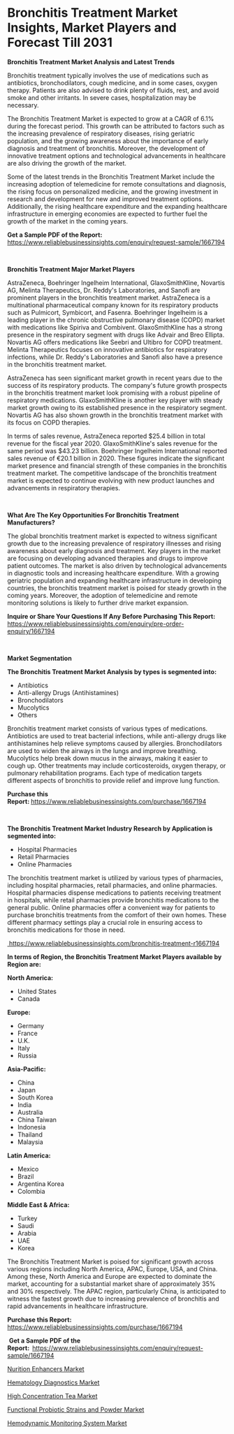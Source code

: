 <p><h1>Bronchitis Treatment Market Insights, Market Players and Forecast Till 2031</h1></p><p><strong>Bronchitis Treatment Market Analysis and Latest Trends</strong></p>
<p><p>Bronchitis treatment typically involves the use of medications such as antibiotics, bronchodilators, cough medicine, and in some cases, oxygen therapy. Patients are also advised to drink plenty of fluids, rest, and avoid smoke and other irritants. In severe cases, hospitalization may be necessary.</p><p>The Bronchitis Treatment Market is expected to grow at a CAGR of 6.1% during the forecast period. This growth can be attributed to factors such as the increasing prevalence of respiratory diseases, rising geriatric population, and the growing awareness about the importance of early diagnosis and treatment of bronchitis. Moreover, the development of innovative treatment options and technological advancements in healthcare are also driving the growth of the market.</p><p>Some of the latest trends in the Bronchitis Treatment Market include the increasing adoption of telemedicine for remote consultations and diagnosis, the rising focus on personalized medicine, and the growing investment in research and development for new and improved treatment options. Additionally, the rising healthcare expenditure and the expanding healthcare infrastructure in emerging economies are expected to further fuel the growth of the market in the coming years.</p></p>
<p><strong>Get a Sample PDF of the Report:&nbsp;</strong> <a href="https://www.reliablebusinessinsights.com/enquiry/request-sample/1667194">https://www.reliablebusinessinsights.com/enquiry/request-sample/1667194</a></p>
<p>&nbsp;</p>
<p><strong>Bronchitis Treatment Major Market Players</strong></p>
<p><p>AstraZeneca, Boehringer Ingelheim International, GlaxoSmithKline, Novartis AG, Melinta Therapeutics, Dr. Reddy's Laboratories, and Sanofi are prominent players in the bronchitis treatment market. AstraZeneca is a multinational pharmaceutical company known for its respiratory products such as Pulmicort, Symbicort, and Fasenra. Boehringer Ingelheim is a leading player in the chronic obstructive pulmonary disease (COPD) market with medications like Spiriva and Combivent. GlaxoSmithKline has a strong presence in the respiratory segment with drugs like Advair and Breo Ellipta. Novartis AG offers medications like Seebri and Ultibro for COPD treatment. Melinta Therapeutics focuses on innovative antibiotics for respiratory infections, while Dr. Reddy's Laboratories and Sanofi also have a presence in the bronchitis treatment market.</p><p>AstraZeneca has seen significant market growth in recent years due to the success of its respiratory products. The company's future growth prospects in the bronchitis treatment market look promising with a robust pipeline of respiratory medications. GlaxoSmithKline is another key player with steady market growth owing to its established presence in the respiratory segment. Novartis AG has also shown growth in the bronchitis treatment market with its focus on COPD therapies.</p><p>In terms of sales revenue, AstraZeneca reported $25.4 billion in total revenue for the fiscal year 2020. GlaxoSmithKline's sales revenue for the same period was $43.23 billion. Boehringer Ingelheim International reported sales revenue of €20.1 billion in 2020. These figures indicate the significant market presence and financial strength of these companies in the bronchitis treatment market. The competitive landscape of the bronchitis treatment market is expected to continue evolving with new product launches and advancements in respiratory therapies.</p></p>
<p>&nbsp;</p>
<p><strong>What Are The Key Opportunities For Bronchitis Treatment Manufacturers?</strong></p>
<p><p>The global bronchitis treatment market is expected to witness significant growth due to the increasing prevalence of respiratory illnesses and rising awareness about early diagnosis and treatment. Key players in the market are focusing on developing advanced therapies and drugs to improve patient outcomes. The market is also driven by technological advancements in diagnostic tools and increasing healthcare expenditure. With a growing geriatric population and expanding healthcare infrastructure in developing countries, the bronchitis treatment market is poised for steady growth in the coming years. Moreover, the adoption of telemedicine and remote monitoring solutions is likely to further drive market expansion.</p></p>
<p><strong>Inquire or Share Your Questions If Any Before Purchasing This Report:</strong> <a href="https://www.reliablebusinessinsights.com/enquiry/pre-order-enquiry/1667194">https://www.reliablebusinessinsights.com/enquiry/pre-order-enquiry/1667194</a></p>
<p>&nbsp;</p>
<p><strong>Market Segmentation</strong></p>
<p><strong>The Bronchitis Treatment Market Analysis by types is segmented into:</strong></p>
<p><ul><li>Antibiotics</li><li>Anti-allergy Drugs (Antihistamines)</li><li>Bronchodilators</li><li>Mucolytics</li><li>Others</li></ul></p>
<p><p>Bronchitis treatment market consists of various types of medications. Antibiotics are used to treat bacterial infections, while anti-allergy drugs like antihistamines help relieve symptoms caused by allergies. Bronchodilators are used to widen the airways in the lungs and improve breathing. Mucolytics help break down mucus in the airways, making it easier to cough up. Other treatments may include corticosteroids, oxygen therapy, or pulmonary rehabilitation programs. Each type of medication targets different aspects of bronchitis to provide relief and improve lung function.</p></p>
<p><strong>Purchase this Report:&nbsp;</strong><a href="https://www.reliablebusinessinsights.com/purchase/1667194">https://www.reliablebusinessinsights.com/purchase/1667194</a></p>
<p>&nbsp;</p>
<p><strong>The Bronchitis Treatment Market Industry Research by Application is segmented into:</strong></p>
<p><ul><li>Hospital Pharmacies</li><li>Retail Pharmacies</li><li>Online Pharmacies</li></ul></p>
<p><p>The bronchitis treatment market is utilized by various types of pharmacies, including hospital pharmacies, retail pharmacies, and online pharmacies. Hospital pharmacies dispense medications to patients receiving treatment in hospitals, while retail pharmacies provide bronchitis medications to the general public. Online pharmacies offer a convenient way for patients to purchase bronchitis treatments from the comfort of their own homes. These different pharmacy settings play a crucial role in ensuring access to bronchitis medications for those in need.</p></p>
<p><a href="https://www.reliablebusinessinsights.com/bronchitis-treatment-r1667194">&nbsp;https://www.reliablebusinessinsights.com/bronchitis-treatment-r1667194</a></p>
<p><strong>In terms of Region, the Bronchitis Treatment Market Players available by Region are:</strong></p>
<p>
    <p> <strong> North America: </strong>
        <ul>
            <li>United States</li>
            <li>Canada</li>
        </ul>
        </p> 
    <p> <strong> Europe: </strong>
        <ul>
            <li>Germany</li>
            <li>France</li>
            <li>U.K.</li>
            <li>Italy</li>
            <li>Russia</li>
        </ul>
        </p> 
    <p> <strong> Asia-Pacific: </strong>
        <ul>
            <li>China</li>
            <li>Japan</li>
            <li>South Korea</li>
            <li>India</li>
            <li>Australia</li>
            <li>China Taiwan</li>
            <li>Indonesia</li>
            <li>Thailand</li>
            <li>Malaysia</li>
        </ul>
        </p> 
    <p> <strong> Latin America: </strong>
        <ul>
            <li>Mexico</li>
            <li>Brazil</li>
            <li>Argentina Korea</li>
            <li>Colombia</li>
        </ul>
        </p> 
    <p> <strong> Middle East & Africa: </strong>
        <ul>
            <li>Turkey</li>
            <li>Saudi</li>
            <li>Arabia</li>
            <li>UAE</li>
            <li>Korea</li>
        </ul>
    </p>
    </p>
<p><p>The Bronchitis Treatment Market is poised for significant growth across various regions including North America, APAC, Europe, USA, and China. Among these, North America and Europe are expected to dominate the market, accounting for a substantial market share of approximately 35% and 30% respectively. The APAC region, particularly China, is anticipated to witness the fastest growth due to increasing prevalence of bronchitis and rapid advancements in healthcare infrastructure.</p></p>
<p><strong>Purchase this Report: </strong><a href="https://www.reliablebusinessinsights.com/purchase/1667194">https://www.reliablebusinessinsights.com/purchase/1667194</a></p>
<p>&nbsp;<strong>Get a Sample PDF of the Report:&nbsp;&nbsp;</strong><a href="https://www.reliablebusinessinsights.com/enquiry/request-sample/1667194">https://www.reliablebusinessinsights.com/enquiry/request-sample/1667194</a></p>
<p><strong></strong></p>
<p><p><a href="https://medium.com/@henrykihn1922/nurition-enhancers-market-global-market-share-and-ranking-overall-sales-and-demand-forecast-2024-9cb21f3f2c54">Nurition Enhancers Market</a></p><p><a href="https://github.com/graysonwolfe1913/Market-Research-Report-List-1/blob/main/hematology-diagnostics-market.md">Hematology Diagnostics Market</a></p><p><a href="https://medium.com/@dhjdj3783/high-concentration-tea-market-forecasts-market-trends-and-impact-analysis-2024-2031-86119536dfba">High Concentration Tea Market</a></p><p><a href="https://medium.com/@hesterorn/functional-probiotic-strains-and-powder-market-share-and-new-trends-analysis-by-its-type-131c8d7311d5">Functional Probiotic Strains and Powder Market</a></p><p><a href="https://github.com/seamusocallaghan/Market-Research-Report-List-1/blob/main/hemodynamic-monitoring-system-market.md">Hemodynamic Monitoring System Market</a></p></p>